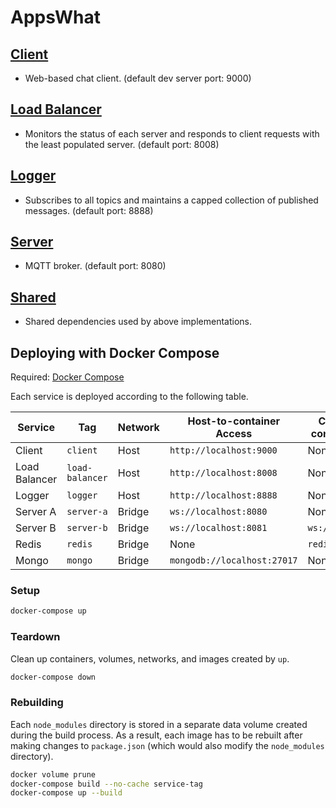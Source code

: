 # AppsWhat

## [Client](client)
- Web-based chat client. (default dev server port: 9000)

## [Load Balancer](load-balancer)
- Monitors the status of each server and responds to client requests with the least populated server. (default port: 8008)

## [Logger](logger)
- Subscribes to all topics and maintains a capped collection of published messages. (default port: 8888)

## [Server](server)
- MQTT broker. (default port: 8080)

## [Shared](shared)
- Shared dependencies used by above implementations.

## Deploying with Docker Compose

Required: [Docker Compose](https://docs.docker.com/compose/install/)

Each service is deployed according to the following table.

| Service       | Tag             | Network | Host-to-container Access    | Container-to-container Access |
| ------------- | --------------- | ------- | --------------------------- | ----------------------------- |
| Client        | `client`        | Host    | `http://localhost:9000`     | None                          |
| Load Balancer | `load-balancer` | Host    | `http://localhost:8008`     | None                          |
| Logger        | `logger`        | Host    | `http://localhost:8888`     | None                          |
| Server A      | `server-a`      | Bridge  | `ws://localhost:8080`       | None                          |
| Server B      | `server-b`      | Bridge  | `ws://localhost:8081`       | `ws://server-b:8080`          |
| Redis         | `redis`         | Bridge  | None                        | `redis://redis:6379`          |
| Mongo         | `mongo`         | Bridge  | `mongodb://localhost:27017` | None                          |

### Setup

```sh
docker-compose up
```

### Teardown

Clean up containers, volumes, networks, and images created by `up`.

```sh
docker-compose down
```

### Rebuilding

Each `node_modules` directory is stored in a separate data volume created during the build process.
As a result, each image has to be rebuilt after making changes to `package.json` (which would also modify the `node_modules` directory).

```sh
docker volume prune
docker-compose build --no-cache service-tag
docker-compose up --build
```
